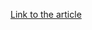 [Link to the article](https://www.akamai.com/blog/security/3-steps-elevate-cybersecurity-post-pandemic-world)
